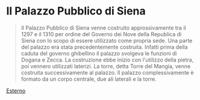 # Il Palazzo Pubblico di Siena

> Il Palazzo Pubblico di Siena venne costruito approssivamente tra il 1297 e il 1310 per ordine del
> Governo dei Nove della Republica di Siena con lo scopo di essere utilizzato come propria sede.
> Una parte del palazzo era stata precedentemente costruita. Infatti prima della caduta del governo 
> ghibellino il palazzo svolgeva le funzioni di Dogana e Zecca. La costruzione ebbe inizio con l'utilizzo
> della pietra, poi vennero utilizzati laterizi. La torre, detta Torre del Mangia, venne costruita successivamente al palazzo. Il palazzo complessivamente è formato da un corpo centrale, due ali laterali e la torre.

[Esterno](/esterno.md)
